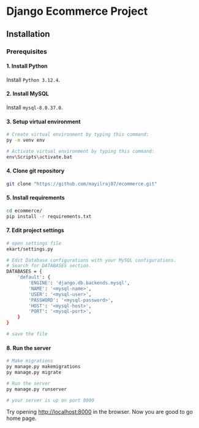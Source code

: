 # Django Ecommerce Project
## Installation
### Prerequisites

#### 1. Install Python
Install ```Python 3.12.4```.

#### 2. Install MySQL
Install ```mysql-8.0.37.0```.

#### 3. Setup virtual environment
```bash
# Create virtual environment by typing this command:
py -m venv env

# Activate virtual environment by typing this command:
env\Scripts\activate.bat
```

#### 4. Clone git repository
```bash
git clone "https://github.com/mayilraj07/ecommerce.git"
```

#### 5. Install requirements
```bash
cd ecommerce/
pip install -r requirements.txt
```

#### 7. Edit project settings
```bash
# open settings file
ekart/settings.py

# Edit Database configurations with your MySQL configurations.
# Search for DATABASES section.
DATABASES = {
    'default': {
        'ENGINE': 'django.db.backends.mysql',
        'NAME': '<mysql-name>',
        'USER': '<mysql-user>',
        'PASSWORD': '<mysql-password>',
        'HOST': '<mysql-host>',
        'PORT': '<mysql-port>',
    }
}

# save the file
```
#### 8. Run the server
```bash
# Make migrations
py manage.py makemigrations
py manage.py migrate

# Run the server
py manage.py runserver

# your server is up on port 8000
```
Try opening [http://localhost:8000](http://localhost:8000) in the browser.
Now you are good to go home page.

